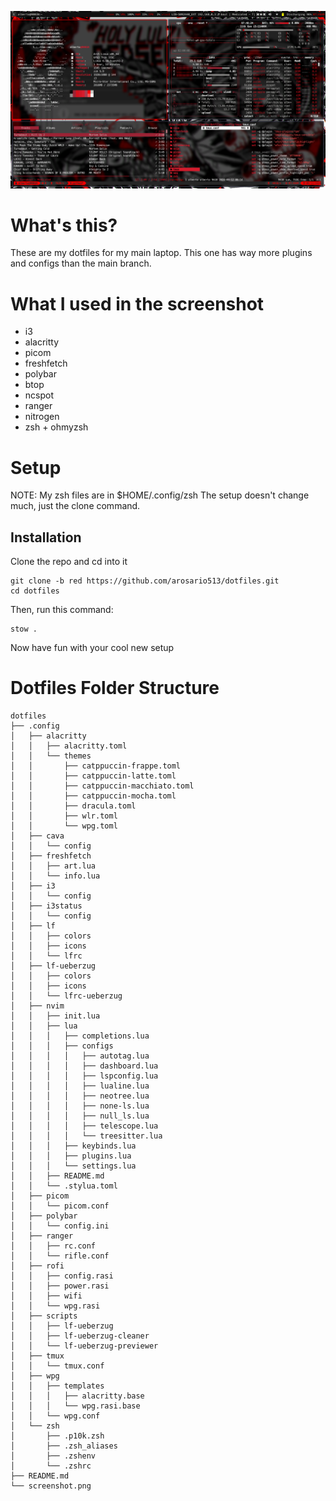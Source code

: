 ![screenshot](./screenshot.png)

# What's this?
These are my dotfiles for my main laptop. This one has way more plugins and configs than the main branch.
# What I used in the screenshot
- i3
- alacritty
- picom
- freshfetch
- polybar
- btop
- ncspot
- ranger
- nitrogen
- zsh + ohmyzsh
# Setup
NOTE: My zsh files are in $HOME/.config/zsh
The setup doesn't change much, just the clone command.
## Installation
Clone the repo and cd into it
```
git clone -b red https://github.com/arosario513/dotfiles.git
cd dotfiles
```
Then, run this command:
```
stow .
```
Now have fun with your cool new setup
# Dotfiles Folder Structure
```
dotfiles
├── .config
│   ├── alacritty
│   │   ├── alacritty.toml
│   │   └── themes
│   │       ├── catppuccin-frappe.toml
│   │       ├── catppuccin-latte.toml
│   │       ├── catppuccin-macchiato.toml
│   │       ├── catppuccin-mocha.toml
│   │       ├── dracula.toml
│   │       ├── wlr.toml
│   │       └── wpg.toml
│   ├── cava
│   │   └── config
│   ├── freshfetch
│   │   ├── art.lua
│   │   └── info.lua
│   ├── i3
│   │   └── config
│   ├── i3status
│   │   └── config
│   ├── lf
│   │   ├── colors
│   │   ├── icons
│   │   └── lfrc
│   ├── lf-ueberzug
│   │   ├── colors
│   │   ├── icons
│   │   └── lfrc-ueberzug
│   ├── nvim
│   │   ├── init.lua
│   │   ├── lua
│   │   │   ├── completions.lua
│   │   │   ├── configs
│   │   │   │   ├── autotag.lua
│   │   │   │   ├── dashboard.lua
│   │   │   │   ├── lspconfig.lua
│   │   │   │   ├── lualine.lua
│   │   │   │   ├── neotree.lua
│   │   │   │   ├── none-ls.lua
│   │   │   │   ├── null_ls.lua
│   │   │   │   ├── telescope.lua
│   │   │   │   └── treesitter.lua
│   │   │   ├── keybinds.lua
│   │   │   ├── plugins.lua
│   │   │   └── settings.lua
│   │   ├── README.md
│   │   └── .stylua.toml
│   ├── picom
│   │   └── picom.conf
│   ├── polybar
│   │   └── config.ini
│   ├── ranger
│   │   ├── rc.conf
│   │   └── rifle.conf
│   ├── rofi
│   │   ├── config.rasi
│   │   ├── power.rasi
│   │   ├── wifi
│   │   └── wpg.rasi
│   ├── scripts
│   │   ├── lf-ueberzug
│   │   ├── lf-ueberzug-cleaner
│   │   └── lf-ueberzug-previewer
│   ├── tmux
│   │   └── tmux.conf
│   ├── wpg
│   │   ├── templates
│   │   │   ├── alacritty.base
│   │   │   └── wpg.rasi.base
│   │   └── wpg.conf
│   └── zsh
│       ├── .p10k.zsh
│       ├── .zsh_aliases
│       ├── .zshenv
│       └── .zshrc
├── README.md
└── screenshot.png
```
